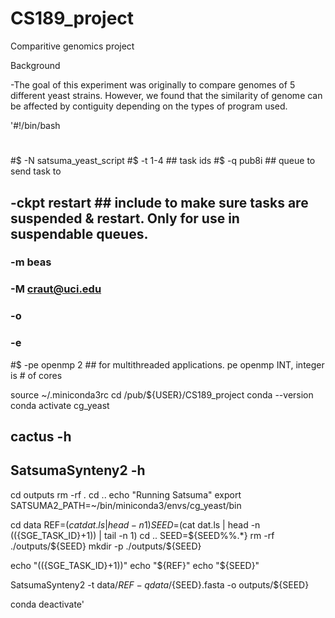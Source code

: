 # CS189_project

Comparitive genomics project

Background

-The goal of this experiment was originally to compare genomes of 5 different yeast strains. However, we found that the similarity of genome can be affected by contiguity depending on the types of program used.


'#!/bin/bash
#
#$ -N satsuma_yeast_script
#$ -t 1-4        ## task ids
#$ -q pub8i      ## queue to send task to
## -ckpt restart ## include to make sure tasks are suspended & restart. Only for use in suspendable queues.
### -m beas
### -M craut@uci.edu
### -o
### -e
#$ -pe openmp 2  ## for multithreaded applications. pe openmp INT, integer is # of cores

source ~/.miniconda3rc
cd /pub/${USER}/CS189_project
conda --version
conda activate cg_yeast
## cactus -h
## SatsumaSynteny2 -h
cd outputs
rm -rf *.*
cd ..
echo "Running Satsuma"
export SATSUMA2_PATH=~/bin/miniconda3/envs/cg_yeast/bin


cd data
REF=$(cat dat.ls | head -n 1)
SEED=$(cat dat.ls | head -n $((${SGE_TASK_ID}+1)) | tail -n 1)
cd ..
SEED=${SEED%%.*}
rm -rf ./outputs/${SEED}
mkdir -p ./outputs/${SEED}

echo "$((${SGE_TASK_ID}+1))"
echo "${REF}"
echo "${SEED}"

SatsumaSynteny2 -t data/${REF} -q data/${SEED}.fasta -o outputs/${SEED}

conda deactivate'
